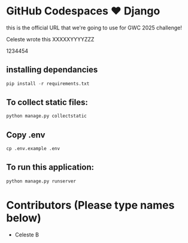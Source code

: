 # GitHub Codespaces ♥️ Django
this is the official URL that we're going to use for GWC 2025 challenge!

Celeste wrote this
XXXXXYYYYZZZ


1234454

## installing dependancies

```python
pip install -r requirements.txt
```

## To collect static files:

```python
python manage.py collectstatic
```

## Copy .env

```python
cp .env.example .env
```

## To run this application:

```python
python manage.py runserver
```

# Contributors (Please type names below)
* Celeste B
